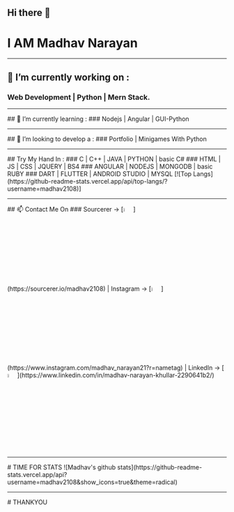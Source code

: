 ## Hi there 👋
# I AM Madhav Narayan
<hr>

##  🔭 I’m currently working on :
### Web Development | Python  | Mern Stack.
<hr>
##  🌱 I’m currently learning :
### Nodejs | Angular | GUI-Python
<hr>
##  🤔 I’m looking to develop a :
### Portfolio |  Minigames With Python
<hr>
## Try My Hand In :
### C | C++ | JAVA | PYTHON | basic C#
### HTML | JS | CSS | JQUERY | BS4
### ANGULAR | NODEJS | MONGODB | basic RUBY
### DART | FLUTTER | ANDROID STUDIO | MYSQL
[![Top Langs](https://github-readme-stats.vercel.app/api/top-langs/?username=madhav2108)]
<hr>
## 📫 Contact Me On
### Sourcerer -> [<img src="https://sourcerer.io/icons/logo-sharing.svg" width="4.5%" alt="Sourcerer">](https://sourcerer.io/madhav2108) | Instagram -> [<img src="https://img.icons8.com/fluent/48/000000/instagram-new.png" width="4.5%"/>](https://www.instagram.com/madhav_narayan21?r=nametag) |  LinkedIn  -> [<img src="https://img.icons8.com/color/48/000000/linkedin.png" width="4.5%"/>](https://www.linkedin.com/in/madhav-narayan-khullar-2290641b2/)
<hr>
# TIME FOR STATS
![Madhav's github stats](https://github-readme-stats.vercel.app/api?username=madhav2108&show_icons=true&theme=radical)

<hr>
# THANKYOU

